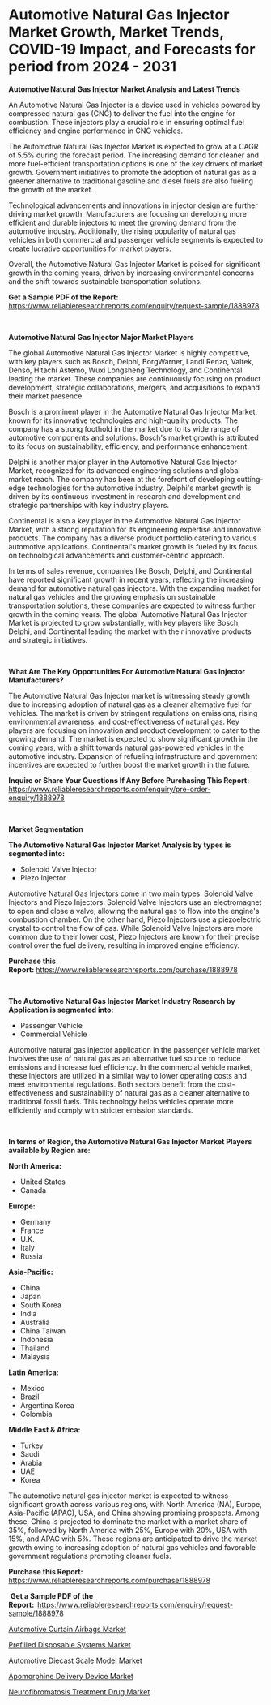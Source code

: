 <p><h1>Automotive Natural Gas Injector Market Growth, Market Trends, COVID-19 Impact, and Forecasts for period from 2024 - 2031</h1></p><p><strong>Automotive Natural Gas Injector Market Analysis and Latest Trends</strong></p>
<p><p>An Automotive Natural Gas Injector is a device used in vehicles powered by compressed natural gas (CNG) to deliver the fuel into the engine for combustion. These injectors play a crucial role in ensuring optimal fuel efficiency and engine performance in CNG vehicles.</p><p>The Automotive Natural Gas Injector Market is expected to grow at a CAGR of 5.5% during the forecast period. The increasing demand for cleaner and more fuel-efficient transportation options is one of the key drivers of market growth. Government initiatives to promote the adoption of natural gas as a greener alternative to traditional gasoline and diesel fuels are also fueling the growth of the market.</p><p>Technological advancements and innovations in injector design are further driving market growth. Manufacturers are focusing on developing more efficient and durable injectors to meet the growing demand from the automotive industry. Additionally, the rising popularity of natural gas vehicles in both commercial and passenger vehicle segments is expected to create lucrative opportunities for market players.</p><p>Overall, the Automotive Natural Gas Injector Market is poised for significant growth in the coming years, driven by increasing environmental concerns and the shift towards sustainable transportation solutions.</p></p>
<p><strong>Get a Sample PDF of the Report:&nbsp;</strong> <a href="https://www.reliableresearchreports.com/enquiry/request-sample/1888978">https://www.reliableresearchreports.com/enquiry/request-sample/1888978</a></p>
<p>&nbsp;</p>
<p><strong>Automotive Natural Gas Injector Major Market Players</strong></p>
<p><p>The global Automotive Natural Gas Injector Market is highly competitive, with key players such as Bosch, Delphi, BorgWarner, Landi Renzo, Valtek, Denso, Hitachi Astemo, Wuxi Longsheng Technology, and Continental leading the market. These companies are continuously focusing on product development, strategic collaborations, mergers, and acquisitions to expand their market presence.</p><p>Bosch is a prominent player in the Automotive Natural Gas Injector Market, known for its innovative technologies and high-quality products. The company has a strong foothold in the market due to its wide range of automotive components and solutions. Bosch's market growth is attributed to its focus on sustainability, efficiency, and performance enhancement.</p><p>Delphi is another major player in the Automotive Natural Gas Injector Market, recognized for its advanced engineering solutions and global market reach. The company has been at the forefront of developing cutting-edge technologies for the automotive industry. Delphi's market growth is driven by its continuous investment in research and development and strategic partnerships with key industry players.</p><p>Continental is also a key player in the Automotive Natural Gas Injector Market, with a strong reputation for its engineering expertise and innovative products. The company has a diverse product portfolio catering to various automotive applications. Continental's market growth is fueled by its focus on technological advancements and customer-centric approach.</p><p>In terms of sales revenue, companies like Bosch, Delphi, and Continental have reported significant growth in recent years, reflecting the increasing demand for automotive natural gas injectors. With the expanding market for natural gas vehicles and the growing emphasis on sustainable transportation solutions, these companies are expected to witness further growth in the coming years. The global Automotive Natural Gas Injector Market is projected to grow substantially, with key players like Bosch, Delphi, and Continental leading the market with their innovative products and strategic initiatives.</p></p>
<p>&nbsp;</p>
<p><strong>What Are The Key Opportunities For Automotive Natural Gas Injector Manufacturers?</strong></p>
<p><p>The Automotive Natural Gas Injector market is witnessing steady growth due to increasing adoption of natural gas as a cleaner alternative fuel for vehicles. The market is driven by stringent regulations on emissions, rising environmental awareness, and cost-effectiveness of natural gas. Key players are focusing on innovation and product development to cater to the growing demand. The market is expected to show significant growth in the coming years, with a shift towards natural gas-powered vehicles in the automotive industry. Expansion of refueling infrastructure and government incentives are expected to further boost the market growth in the future.</p></p>
<p><strong>Inquire or Share Your Questions If Any Before Purchasing This Report:</strong> <a href="https://www.reliableresearchreports.com/enquiry/pre-order-enquiry/1888978">https://www.reliableresearchreports.com/enquiry/pre-order-enquiry/1888978</a></p>
<p>&nbsp;</p>
<p><strong>Market Segmentation</strong></p>
<p><strong>The Automotive Natural Gas Injector Market Analysis by types is segmented into:</strong></p>
<p><ul><li>Solenoid Valve Injector</li><li>Piezo Injector</li></ul></p>
<p><p>Automotive Natural Gas Injectors come in two main types: Solenoid Valve Injectors and Piezo Injectors. Solenoid Valve Injectors use an electromagnet to open and close a valve, allowing the natural gas to flow into the engine's combustion chamber. On the other hand, Piezo Injectors use a piezoelectric crystal to control the flow of gas. While Solenoid Valve Injectors are more common due to their lower cost, Piezo Injectors are known for their precise control over the fuel delivery, resulting in improved engine efficiency.</p></p>
<p><strong>Purchase this Report:&nbsp;</strong><a href="https://www.reliableresearchreports.com/purchase/1888978">https://www.reliableresearchreports.com/purchase/1888978</a></p>
<p>&nbsp;</p>
<p><strong>The Automotive Natural Gas Injector Market Industry Research by Application is segmented into:</strong></p>
<p><ul><li>Passenger Vehicle</li><li>Commercial Vehicle</li></ul></p>
<p><p>Automotive natural gas injector application in the passenger vehicle market involves the use of natural gas as an alternative fuel source to reduce emissions and increase fuel efficiency. In the commercial vehicle market, these injectors are utilized in a similar way to lower operating costs and meet environmental regulations. Both sectors benefit from the cost-effectiveness and sustainability of natural gas as a cleaner alternative to traditional fossil fuels. This technology helps vehicles operate more efficiently and comply with stricter emission standards.</p></p>
<p>&nbsp;</p>
<p><strong>In terms of Region, the Automotive Natural Gas Injector Market Players available by Region are:</strong></p>
<p>
    <p> <strong> North America: </strong>
        <ul>
            <li>United States</li>
            <li>Canada</li>
        </ul>
        </p> 
    <p> <strong> Europe: </strong>
        <ul>
            <li>Germany</li>
            <li>France</li>
            <li>U.K.</li>
            <li>Italy</li>
            <li>Russia</li>
        </ul>
        </p> 
    <p> <strong> Asia-Pacific: </strong>
        <ul>
            <li>China</li>
            <li>Japan</li>
            <li>South Korea</li>
            <li>India</li>
            <li>Australia</li>
            <li>China Taiwan</li>
            <li>Indonesia</li>
            <li>Thailand</li>
            <li>Malaysia</li>
        </ul>
        </p> 
    <p> <strong> Latin America: </strong>
        <ul>
            <li>Mexico</li>
            <li>Brazil</li>
            <li>Argentina Korea</li>
            <li>Colombia</li>
        </ul>
        </p> 
    <p> <strong> Middle East & Africa: </strong>
        <ul>
            <li>Turkey</li>
            <li>Saudi</li>
            <li>Arabia</li>
            <li>UAE</li>
            <li>Korea</li>
        </ul>
    </p>
    </p>
<p><p>The automotive natural gas injector market is expected to witness significant growth across various regions, with North America (NA), Europe, Asia-Pacific (APAC), USA, and China showing promising prospects. Among these, China is projected to dominate the market with a market share of 35%, followed by North America with 25%, Europe with 20%, USA with 15%, and APAC with 5%. These regions are anticipated to drive the market growth owing to increasing adoption of natural gas vehicles and favorable government regulations promoting cleaner fuels.</p></p>
<p><strong>Purchase this Report: </strong><a href="https://www.reliableresearchreports.com/purchase/1888978">https://www.reliableresearchreports.com/purchase/1888978</a></p>
<p>&nbsp;<strong>Get a Sample PDF of the Report:&nbsp;&nbsp;</strong><a href="https://www.reliableresearchreports.com/enquiry/request-sample/1888978">https://www.reliableresearchreports.com/enquiry/request-sample/1888978</a></p>
<p><strong></strong></p>
<p><p><a href="https://view.publitas.com/reportprime-1/automotive-curtain-airbags-market-centers-on-aspects-such-as-market-growth-market-share-market-opportunity-and-projected-forecasts-spanning-from-2024-to-2031/">Automotive Curtain Airbags Market</a></p><p><a href="https://angry-finch-aaf.notion.site/Prefilled-Disposable-Systems-Market-Challenges-Opportunities-and-Growth-Drivers-and-Major-Market--5aa770630fc24ec39405542186d254cb">Prefilled Disposable Systems Market</a></p><p><a href="https://view.publitas.com/reportprime-1/decoding-the-automotive-diecast-scale-model-market-a-deep-dive-into-the-latest-market-trends-market-segmentation-and-competitive-analysis/">Automotive Diecast Scale Model Market</a></p><p><a href="https://circular-yam-9b9.notion.site/Apomorphine-Delivery-Device-Market-Size-Focuses-on-Market-Dynamics-In-Depth-Analysis-and-Future-Pro-4ff8de6ffc1b47578f68cfc03e12521e">Apomorphine Delivery Device Market</a></p><p><a href="https://pretty-mail-caf.notion.site/Neurofibromatosis-Treatment-Drug-Market-Research-Report-The-Key-To-Successful-Business-Strategy-For-39f9cf727bdf4e4ba0304db09be33920">Neurofibromatosis Treatment Drug Market</a></p></p>